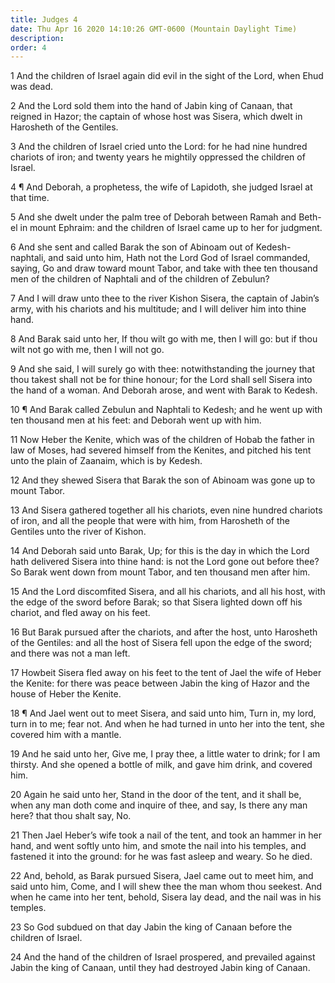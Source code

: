 ```yaml
---
title: Judges 4
date: Thu Apr 16 2020 14:10:26 GMT-0600 (Mountain Daylight Time)
description: 
order: 4
---
```


<p>
  1 And the children of Israel again did evil in the sight of the Lord, when
  Ehud was dead.
</p>
<p>
  2 And the Lord sold them into the hand of Jabin king of Canaan, that reigned
  in Hazor; the captain of whose host was Sisera, which dwelt in Harosheth of
  the Gentiles.
</p>
<p>
  3 And the children of Israel cried unto the Lord: for he had nine hundred
  chariots of iron; and twenty years he mightily oppressed the children of
  Israel.
</p>
<p>
  4 &#xB6; And Deborah, a prophetess, the wife of Lapidoth, she judged Israel at
  that time.
</p>
<p>
  5 And she dwelt under the palm tree of Deborah between Ramah and Beth-el in
  mount Ephraim: and the children of Israel came up to her for judgment.
</p>
<p>
  6 And she sent and called Barak the son of Abinoam out of Kedesh-naphtali, and
  said unto him, Hath not the Lord God of Israel commanded, saying, Go and draw
  toward mount Tabor, and take with thee ten thousand men of the children of
  Naphtali and of the children of Zebulun?
</p>
<p>
  7 And I will draw unto thee to the river Kishon Sisera, the captain of
  Jabin&#x2019;s army, with his chariots and his multitude; and I will deliver
  him into thine hand.
</p>
<p>
  8 And Barak said unto her, If thou wilt go with me, then I will go: but if
  thou wilt not go with me, then I will not go.
</p>
<p>
  9 And she said, I will surely go with thee: notwithstanding the journey that
  thou takest shall not be for thine honour; for the Lord shall sell Sisera into
  the hand of a woman. And Deborah arose, and went with Barak to Kedesh.
</p>
<p>
  10 &#xB6; And Barak called Zebulun and Naphtali to Kedesh; and he went up with
  ten thousand men at his feet: and Deborah went up with him.
</p>
<p>
  11 Now Heber the Kenite, which was of the children of Hobab the father in law
  of Moses, had severed himself from the Kenites, and pitched his tent unto the
  plain of Zaanaim, which is by Kedesh.
</p>
<p>
  12 And they shewed Sisera that Barak the son of Abinoam was gone up to mount
  Tabor.
</p>
<p>
  13 And Sisera gathered together all his chariots, even nine hundred chariots
  of iron, and all the people that were with him, from Harosheth of the Gentiles
  unto the river of Kishon.
</p>
<p>
  14 And Deborah said unto Barak, Up; for this is the day in which the Lord hath
  delivered Sisera into thine hand: is not the Lord gone out before thee? So
  Barak went down from mount Tabor, and ten thousand men after him.
</p>
<p>
  15 And the Lord discomfited Sisera, and all his chariots, and all his host,
  with the edge of the sword before Barak; so that Sisera lighted down off his
  chariot, and fled away on his feet.
</p>
<p>
  16 But Barak pursued after the chariots, and after the host, unto Harosheth of
  the Gentiles: and all the host of Sisera fell upon the edge of the sword; and
  there was not a man left.
</p>
<p>
  17 Howbeit Sisera fled away on his feet to the tent of Jael the wife of Heber
  the Kenite: for there was peace between Jabin the king of Hazor and the house
  of Heber the Kenite.
</p>
<p>
  18 &#xB6; And Jael went out to meet Sisera, and said unto him, Turn in, my
  lord, turn in to me; fear not. And when he had turned in unto her into the
  tent, she covered him with a mantle.
</p>
<p>
  19 And he said unto her, Give me, I pray thee, a little water to drink; for I
  am thirsty. And she opened a bottle of milk, and gave him drink, and covered
  him.
</p>
<p>
  20 Again he said unto her, Stand in the door of the tent, and it shall be,
  when any man doth come and inquire of thee, and say, Is there any man here?
  that thou shalt say, No.
</p>
<p>
  21 Then Jael Heber&#x2019;s wife took a nail of the tent, and took an hammer
  in her hand, and went softly unto him, and smote the nail into his temples,
  and fastened it into the ground: for he was fast asleep and weary. So he died.
</p>
<p>
  22 And, behold, as Barak pursued Sisera, Jael came out to meet him, and said
  unto him, Come, and I will shew thee the man whom thou seekest. And when he
  came into her tent, behold, Sisera lay dead, and the nail was in his temples.
</p>
<p>
  23 So God subdued on that day Jabin the king of Canaan before the children of
  Israel.
</p>
<p>
  24 And the hand of the children of Israel prospered, and prevailed against
  Jabin the king of Canaan, until they had destroyed Jabin king of Canaan.
</p>
